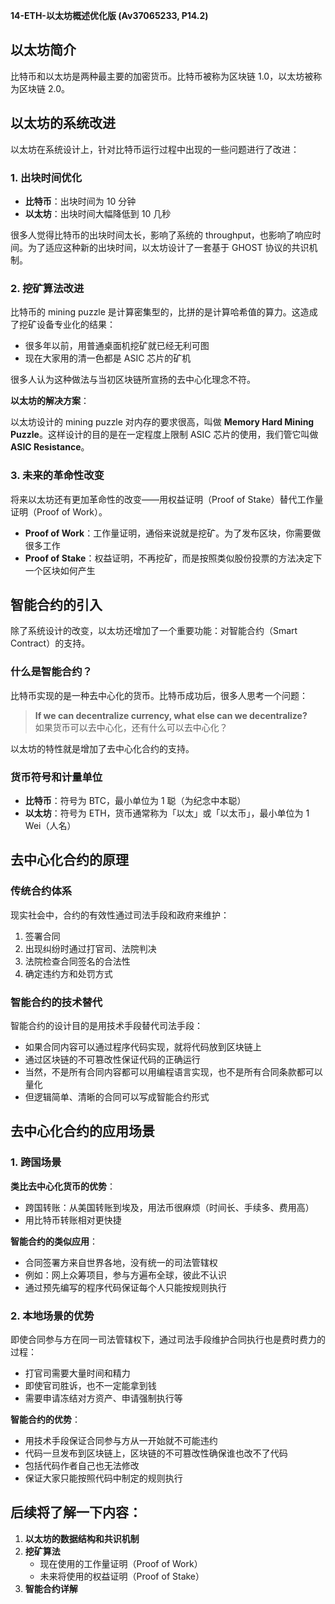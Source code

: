 **14-ETH-以太坊概述优化版 (Av37065233, P14.2)**

## 以太坊简介

比特币和以太坊是两种最主要的加密货币。比特币被称为区块链 1.0，以太坊被称为区块链 2.0。

## 以太坊的系统改进

以太坊在系统设计上，针对比特币运行过程中出现的一些问题进行了改进：

### 1. 出块时间优化

- **比特币**：出块时间为 10 分钟
- **以太坊**：出块时间大幅降低到 10 几秒

很多人觉得比特币的出块时间太长，影响了系统的 throughput，也影响了响应时间。为了适应这种新的出块时间，以太坊设计了一套基于 GHOST 协议的共识机制。

### 2. 挖矿算法改进

比特币的 mining puzzle 是计算密集型的，比拼的是计算哈希值的算力。这造成了挖矿设备专业化的结果：

- 很多年以前，用普通桌面机挖矿就已经无利可图
- 现在大家用的清一色都是 ASIC 芯片的矿机

很多人认为这种做法与当初区块链所宣扬的去中心化理念不符。

**以太坊的解决方案**：

以太坊设计的 mining puzzle 对内存的要求很高，叫做 **Memory Hard Mining Puzzle**。这样设计的目的是在一定程度上限制 ASIC 芯片的使用，我们管它叫做 **ASIC Resistance**。

### 3. 未来的革命性改变

将来以太坊还有更加革命性的改变——用权益证明（Proof of Stake）替代工作量证明（Proof of Work）。

- **Proof of Work**：工作量证明，通俗来说就是挖矿。为了发布区块，你需要做很多工作
- **Proof of Stake**：权益证明，不再挖矿，而是按照类似股份投票的方法决定下一个区块如何产生

## 智能合约的引入

除了系统设计的改变，以太坊还增加了一个重要功能：对智能合约（Smart Contract）的支持。

### 什么是智能合约？

比特币实现的是一种去中心化的货币。比特币成功后，很多人思考一个问题：

> **If we can decentralize currency, what else can we decentralize?**  
> 如果货币可以去中心化，还有什么可以去中心化？

以太坊的特性就是增加了去中心化合约的支持。

### 货币符号和计量单位

- **比特币**：符号为 BTC，最小单位为 1 聪（为纪念中本聪）
- **以太坊**：符号为 ETH，货币通常称为「以太」或「以太币」，最小单位为 1 Wei（人名）

## 去中心化合约的原理

### 传统合约体系

现实社会中，合约的有效性通过司法手段和政府来维护：

1. 签署合同
2. 出现纠纷时通过打官司、法院判决
3. 法院检查合同签名的合法性
4. 确定违约方和处罚方式

### 智能合约的技术替代

智能合约的设计目的是用技术手段替代司法手段：

- 如果合同内容可以通过程序代码实现，就将代码放到区块链上
- 通过区块链的不可篡改性保证代码的正确运行
- 当然，不是所有合同内容都可以用编程语言实现，也不是所有合同条款都可以量化
- 但逻辑简单、清晰的合同可以写成智能合约形式

## 去中心化合约的应用场景

### 1. 跨国场景

**类比去中心化货币的优势**：
- 跨国转账：从美国转账到埃及，用法币很麻烦（时间长、手续多、费用高）
- 用比特币转账相对更快捷

**智能合约的类似应用**：
- 合同签署方来自世界各地，没有统一的司法管辖权
- 例如：网上众筹项目，参与方遍布全球，彼此不认识
- 通过预先编写的程序代码保证每个人只能按规则执行

### 2. 本地场景的优势

即使合同参与方在同一司法管辖权下，通过司法手段维护合同执行也是费时费力的过程：

- 打官司需要大量时间和精力
- 即使官司胜诉，也不一定能拿到钱
- 需要申请冻结对方资产、申请强制执行等

**智能合约的优势**：
- 用技术手段保证合同参与方从一开始就不可能违约
- 代码一旦发布到区块链上，区块链的不可篡改性确保谁也改不了代码
- 包括代码作者自己也无法修改
- 保证大家只能按照代码中制定的规则执行

## 后续将了解一下内容：

1. **以太坊的数据结构和共识机制**
2. **挖矿算法**
   - 现在使用的工作量证明（Proof of Work）
   - 未来将使用的权益证明（Proof of Stake）
3. **智能合约详解**